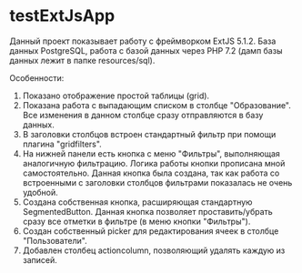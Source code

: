 # testExtJsApp

Данный проект показывает работу с фреймворком ExtJS 5.1.2.
База данных PostgreSQL, работа с базой данных через PHP 7.2 (дамп базы данных лежит в папке resources/sql).

Особенности:
1. Показано отображение простой таблицы (grid).
2. Показана работа с выпадающим списком в столбце "Образование". Все изменения в данном столбце сразу отправляются в базу данных.
3. В заголовки столбцов встроен стандартный фильтр при помощи плагина "gridfilters".
4. На нижней панели есть кнопка с меню "Фильтры", выполняющая аналогичную фильтрацию. Логика работы кнопки прописана мной самостоятельно.
   Данная кнопка была создана, так как работа со встроенными с заголовки столбцов фильтрами показалась не очень удобной.
5. Создана собственная кнопка, расширяющая стандартную SegmentedButton. Данная кнопка позволяет проставить/убрать сразу все отметки
   в фильтре (в меню кнопки "Фильтры").
6. Создан собственный picker для редактирования ячеек в столбце "Пользователи".
7. Добавлен столбец actioncolumn, позволяющий удалять каждую из записей.
